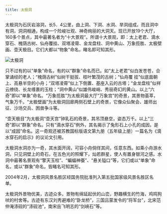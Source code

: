 ```yaml
---
title: 太极洞
---
```



太极洞为石灰岩溶洞，长5．4公里，由上洞、下洞、水洞、旱洞组成。而且洞中有洞，洞洞相通，构成一个险峻壮观、神奇绚丽的大洞天。现已开放19个大厅，160多个景点，其中最著名者为“十大景观”。所谓十大景观，即：太上老君、滴水穿石、槐荫古树、仙舟覆挂、双塔凌霄、金龙盘柱、洞中黄山、万象揽胜、太极壁画、壶天极目。它们大都以“物象"命名，睹名即可知其形。

![太极洞](https://gss2.bdstatic.com/-fo3dSag_xI4khGkpoWK1HF6hhy/baike/c0%3Dbaike72%2C5%2C5%2C72%2C24/sign=a79cea396059252db71a155655f2685e/94cad1c8a786c917015b5a1ac93d70cf3bc757bc.jpg)

只不过有的以“单象”命名，有的以“群象”命名而已。如“太上老君”似白发苍苍，合掌诵经的老人；“槐荫古树”似树干挺拔、枝叶繁茂的古树；“仙舟覆
挂”似底面朝上、高悬半空的小舟；“双塔凌霄”似上下倒置、基座入云的古塔；“金龙盘柱”似祥云缭绕、长龙缠裹的玉柱；“洞中黄山”似雄伟峻峭、秀丽奇幻的黄山。以上“六奇”即以“单象”命名。“万象揽胜”为太极洞最大厅“万象宫”的奇景，其景物荟萃，气象万千。“太极壁画”为太极洞回廊两侧石壁上的奇景，它像众仙聚会、雄师出征、沙场交兵、困兽争斗等。

“壶天极目”为太极洞“壶天宫”钟乳石的奇景，其吊顶悬空，姿态万千。以上“三奇”即以“群象”命名。只有“滴水穿石”例外，其名揭示了兔形石上小孔的成因，是以“成因”命名。这一奇观还被苏教国标版语文第九册（五年级上册）一篇名为《滴水穿石的启示》的议论文引用。

太极洞水洞亦为一奇，其水面开阔，可容小舟倘徉其间，任意东西。如乘小舟游水洞，只见洞壁上的奇石，在五色光的照耀下，灿若群星，使人有置身银河之感。水洞中最著名景观有“擎天玉柱”、“蝙蝠神蚕”、“悬关隘口”等，它们或以“单象”命名，或以“群象”命名，皆睹名可知其形。

2004年2月，太极洞风景名胜区经国务院批准列入第五批国家级风景名胜区名单。

太极洞外景物优美，古迹众多。景物有绵延起伏的山峦，野趣横生的竹海，鸡鸣狗吠的村舍等。古迹有东汉刘秀避难的“卧龙桥”，三国吕蒙发令的“将军台”，北宋范仲淹涤砚的“涤砚池”，南宋岳飞明志的“剑峡石”等。